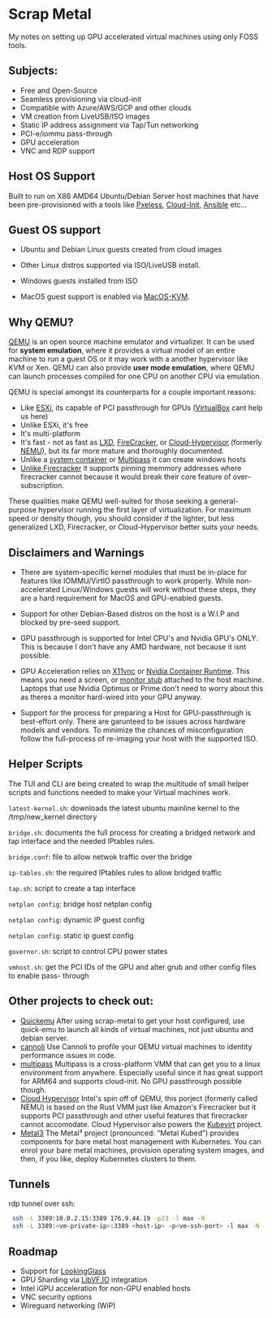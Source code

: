 # Scrap Metal

My notes on setting up GPU accelerated virtual machines using only FOSS tools.

## Subjects:

- Free and Open-Source
- Seamless provisioning via cloud-init 
- Compatible with Azure/AWS/GCP and other clouds
- VM creation from LiveUSB/ISO images
- Static IP address assignment via Tap/Tun networking
- PCI-e/iommu pass-through
- GPU acceleration
- VNC and RDP support


## Host OS Support

Built to run on X86 AMD64 Ubuntu/Debian Server host machines that have
been pre-provisioned with a tools like [Pxeless](https://github.com/cloudymax/pxeless), 
[Cloud-Init](https://cloudinit.readthedocs.io/en/latest/), [Ansible](https://www.ansible.com/overview/how-ansible-works) etc...


## Guest OS support

- Ubuntu and Debian Linux guests created from cloud images

- Other Linux distros supported via ISO/LiveUSB install.

- Windows guests installed from ISO

- MacOS guest support is enabled via [MacOS-KVM](https://github.com/kholia/OSX-KVM).


## Why QEMU?

[QEMU](https://www.qemu.org/documentation/) is an open source machine emulator and virtualizer. It can be used for __system emulation__, where it provides a virtual model of an entire machine to run a guest OS or it may work with a another hypervisor like KVM or Xen. QEMU can also provide __user mode emulation__, where QEMU can launch processes compiled for one CPU on another CPU via emulation.

QEMU is special amongst its counterparts for a couple important reasons:

  - Like [ESXi](https://www.vmware.com/nl/products/esxi-and-esx.html), its capable of PCI passthrough for GPUs ([VirtualBox](https://docs.oracle.com/en/virtualization/virtualbox/6.0/user/guestadd-video.html) cant help us here)
  - Unlike ESXi, it's free
  - It's multi-platform
  - It's fast - not as fast as [LXD](https://linuxcontainers.org/lxd/introduction/), [FireCracker](https://firecracker-microvm.github.io/), or [Cloud-Hypervisor](https://github.com/cloud-hypervisor/cloud-hypervisor) (formerly [NEMU](https://github.com/intel/nemu)), but its far more mature and thoroughly documented. 
  - Unlike a [system container](https://linuxcontainers.org/lxd/introduction/) or [Multipass](https://multipass.run/docs) it can create windows hosts 
  - [Unlike Firecracker](https://github.com/firecracker-microvm/firecracker/issues/849#issuecomment-464731628) it supports pinning memmory addresses where firecracker cannot because it would break their core feature of over-subscription.

These qualities make QEMU well-suited for those seeking a general-purpose hypervisor running the first layer of virtualization. For maximum speed or density though, you should consider if the lighter, but less generalized LXD, Firecracker, or Cloud-Hypervisor better suits your needs.


## Disclaimers and Warnings

* There are system-specific kernel modules that must be in-place for features 
like IOMMU/VirtIO passthrough to work properly. While non-accelerated 
Linux/Windows guests will work without these steps, they are a hard requirement 
for MacOS and GPU-enabled guests.

* Support for other Debian-Based distros on the host is a W.I.P 
and blocked by pre-seed support.

* GPU passthrough is supported for Intel CPU's and Nvidia GPU's ONLY.
This is because I don't have any AMD hardware, not because it isnt possible. 

* GPU Acceleration relies on [X11vnc](https://github.com/LibVNC/x11vnc) or [Nvidia Container Runtime](https://github.com/NVIDIA/nvidia-container-runtime). This means you need a screen, or [monitor stub](https://finddiffer.com/hdmi-dummy-plug-what-is-it-and-how-do-you-use-it/) attached to the host machine. Laptops that use Nvidia Optimus or Prime don't need to worry about this as theres a monitor hard-wired into your GPU anyway.
 
* Support for the process for preparing a Host for GPU-passthrough is best-effort only. 
There are garunteed to be issues across hardware models and vendors. 
To minimize the chances of misconfiguration follow the full-process of 
re-imaging your host with the supported ISO.


## Helper Scripts

The TUI and CLI are being created to wrap the multitude of small helper scripts and functions needed to make your Virtual machines work.

`latest-kernel.sh`: downloads the latest ubuntu mainline kernel to the /tmp/new_kernel directory

`bridge.sh`: documents the full process for creating a bridged network and tap interface and the needed IPtables rules.

`bridge.conf`: file to allow netwok traffic over the bridge

`ip-tables.sh`: the required IPtables rules to allow bridged traffic

`tap.sh`: script to create a tap interface

`netplan config`: bridge host netplan config

`netplan config`: dynamic IP guest config

`netplan config`: static ip guest config

`governor.sh`: script to control CPU power states

`vmhost.sh`: get the PCI IDs of the GPU and alter grub and other config files to enable pass-
through

## Other projects to check out:

- [Quickemu](https://github.com/quickemu-project/quickemu) After using scrap-metal to get your host configured, use quick-emu to launch all kinds of virtual machines, not just ubuntu and debian server.
- [cannoli](https://github.com/MarginResearch/cannoli) Use Cannoli to profile your QEMU virtual machines to identity performance issues in code.
- [multipass](https://github.com/canonical/multipass) Multipass is a cross-platform VMM that can get you to a linux environment from anywhere. Especially useful since it has great support for ARM64 and supports cloud-init. No GPU passthrough possible though.
- [Cloud Hypervisor](https://github.com/cloud-hypervisor/cloud-hypervisor) Intel's spin off of QEMU, this porject (formerly called NEMU) is based on the Rust VMM just like Amazon's Firecracker but it supports PCI passthrough and other useful features that firecracker cannot accomodate. Cloud Hypervisor also  powers the [Kubevirt](https://kubevirt.io/) project.
- [Metal3](https://metal3io.netlify.app/) The Metal³ project (pronounced: “Metal Kubed”) provides components for bare metal host management with Kubernetes. You can enrol your bare metal machines, provision operating system images, and then, if you like, deploy Kubernetes clusters to them. 


## Tunnels

rdp tunnel over ssh:
```bash
 ssh -L 3389:10.0.2.15:3389 176.9.44.19 -p23 -l max -N
 ssh -L 3389:<vm-private-ip>:3389 <host-ip> -p<vm-ssh-port> -l max -N
```
 
## Roadmap

- Support for [LookingGlass](https://github.com/gnif/LookingGlass)
- GPU Sharding via [LibVF.IO](https://github.com/Arc-Compute/LibVF.IO) integration
- Intel iGPU acceleration for non-GPU enabled hosts
- VNC security options
- Wireguard networking (WiP)
